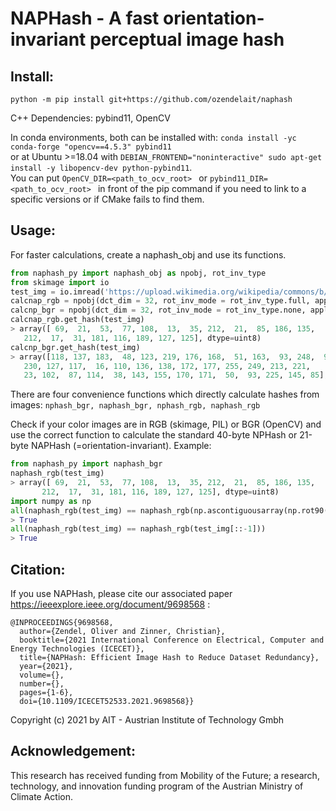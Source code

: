 # NAPHash - A fast orientation-invariant perceptual image hash

## Install:
`python -m pip install git+https://github.com/ozendelait/naphash`

C++ Dependencies: pybind11, OpenCV

In conda environments, both can be installed with: `conda install -yc conda-forge "opencv==4.5.3" pybind11`  
or at Ubuntu >=18.04 with `DEBIAN_FRONTEND="noninteractive" sudo apt-get install -y libopencv-dev python-pybind11`.  
You can put `OpenCV_DIR=<path_to_ocv_root> ` or `pybind11_DIR=<path_to_ocv_root> ` in front of the pip command if you need to link to a specific versions or if CMake fails to find them.

## Usage:
For faster calculations, create a naphash_obj and use its functions.

```python
from naphash_py import naphash_obj as npobj, rot_inv_type
from skimage import io
test_img = io.imread('https://upload.wikimedia.org/wikipedia/commons/b/b6/SIPI_Jelly_Beans_4.1.07.tiff')
calcnap_rgb = npobj(dct_dim = 32, rot_inv_mode = rot_inv_type.full, apply_center_crop = False, is_rgb = True)
calcnp_bgr = npobj(dct_dim = 32, rot_inv_mode = rot_inv_type.none, apply_center_crop = False, is_rgb = False)
calcnap_rgb.get_hash(test_img)
> array([ 69,  21,  53,  77, 108,  13,  35, 212,  21,  85, 186, 135,   5,
   212,  17,  31, 181, 116, 189, 127, 125], dtype=uint8)
calcnp_bgr.get_hash(test_img)
> array([118, 137, 183,  48, 123, 219, 176, 168,  51, 163,  93, 248,  91,
   230, 127, 117,  16, 110, 136, 138, 172, 177, 255, 249, 213, 221,
   23, 102,  87, 114,  38, 143, 155, 170, 171,  50,  93, 225, 145, 85], dtype=uint8)
```      
There are four convenience functions which directly calculate hashes from images: `nphash_bgr, naphash_bgr, nphash_rgb, naphash_rgb`

Check if your color images are in RGB (skimage, PIL) or BGR (OpenCV) and use the correct function to calculate the standard 40-byte NPHash or 21-byte NAPHash (=orientation-invariant).
Example:
```python
from naphash_py import naphash_bgr
naphash_rgb(test_img)
> array([ 69,  21,  53,  77, 108,  13,  35, 212,  21,  85, 186, 135,   5,
       212,  17,  31, 181, 116, 189, 127, 125], dtype=uint8)
import numpy as np
all(naphash_rgb(test_img) == naphash_rgb(np.ascontiguousarray(np.rot90(test_img))))
> True
all(naphash_rgb(test_img) == naphash_rgb(test_img[::-1]))
> True
```
## Citation:
If you use NAPHash, please cite our associated paper https://ieeexplore.ieee.org/document/9698568 :

    @INPROCEEDINGS{9698568,
      author={Zendel, Oliver and Zinner, Christian},
      booktitle={2021 International Conference on Electrical, Computer and Energy Technologies (ICECET)}, 
      title={NAPHash: Efficient Image Hash to Reduce Dataset Redundancy}, 
      year={2021},
      volume={},
      number={},
      pages={1-6},
      doi={10.1109/ICECET52533.2021.9698568}}

Copyright (c) 2021 by AIT - Austrian Institute of Technology Gmbh

## Acknowledgement: 
This research has received funding from Mobility of the Future; a research, technology, and innovation funding program of the Austrian Ministry of Climate Action.
